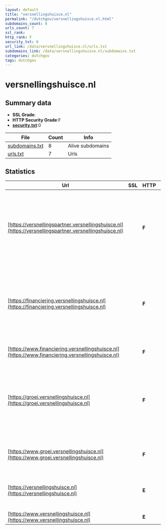 ```yaml
---
layout: default
title: "versnellingshuisce.nl"
permalink: "/dutchgov/versnellingshuisce.nl.html"
subdomains_count: 8
urls_count: 7
ssl_rank: 
http_rank: F
security_txt: 0
url_link: /data/versnellingshuisce.nl/urls.txt
subdomains_link: /data/versnellingshuisce.nl/subdomains.txt
categories: dutchgov
tags: dutchgov
---
```



# versnellingshuisce.nl
## Summary data


 - **SSL Grade**:
 - **HTTP Security Grade**:F
 - **[security.txt](https://www.digitaleoverheid.nl/nieuws/standaard-security-txt-nu-verplicht-voor-overheid/)**:0


| File       | Count | Info |
|------------|-------|------|
|[subdomains.txt](/DutchGovScope/data/versnellingshuisce.nl/subdomains.txt)|8|Alive subdomains|
|[urls.txt](/DutchGovScope/data/versnellingshuisce.nl/urls.txt)|7|Urls|


## Statistics


| Url | SSL | HTTP | Server | Cookie | HSTS | CORS | CTO | CSP | XFO | XXP | RP |FP| Tech |Title |
|--------|-------|-------|------|------|------|------|------|------|------|------|------|------|------|------|
|[https://versnellingspartner.versnellingshuisce.nl](https://versnellingspartner.versnellingshuisce.nl)| | **F**|Apache/2|:white_check_mark: | | | | | | | :white_check_mark: | |Apache HTTP Server:2 Google Tag Manager Gravity Forms MySQL PHP:8.1.29 WordPress Yoast SEO:23.1|Vind de juiste V...|
|[https://financiering.versnellingshuisce.nl](https://financiering.versnellingshuisce.nl)| | **F**|Apache/2| | | | | | | | :white_check_mark: | |Apache HTTP Server:2 Google Tag Manager Gravity Forms MySQL PHP:8.1.24 WordPress Yoast SEO:23.1|Nederland Circul...|
|[https://www.financiering.versnellingshuisce.nl](https://www.financiering.versnellingshuisce.nl)| | **F**|Apache/2| | | | | | | | :white_check_mark: | |Apache HTTP Server:2|301 Moved Perman...|
|[https://groei.versnellingshuisce.nl](https://groei.versnellingshuisce.nl)| | **F**|Apache/2| | | | | | | | :white_check_mark: | |Apache HTTP Server:2 Google Tag Manager Gravity Forms MySQL PHP:8.1.29 WordPress Yoast SEO:23.1|Groeiprogramma's...|
|[https://www.groei.versnellingshuisce.nl](https://www.groei.versnellingshuisce.nl)| | **F**|Apache/2| | | | | | | | :white_check_mark: | |Apache HTTP Server:2 HSTS PHP:8.1.29||
|[https://versnellingshuisce.nl](https://versnellingshuisce.nl)| | **E**|LinQhost HPW|:warning: | | | | | :white_check_mark: | :white_check_mark: | :white_check_mark: | |Alpine.js Google Tag Manager Laravel PHP Statamic|Versnellingshuis...|
|[https://www.versnellingshuisce.nl](https://www.versnellingshuisce.nl)| | **E**|LinQhost HPW|:warning: | | | | | :white_check_mark: | :white_check_mark: | :white_check_mark: | ||301 Moved Perman...|


